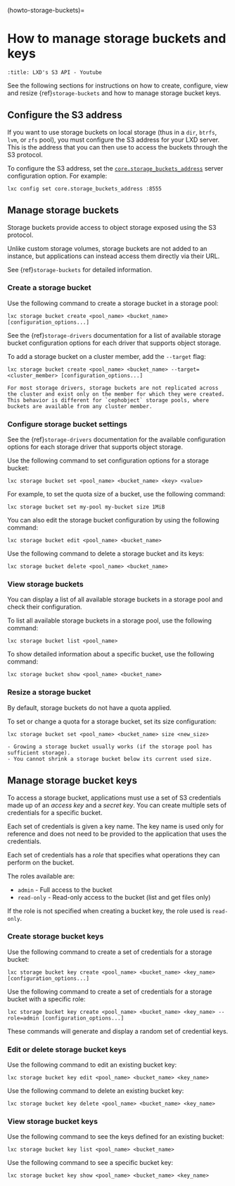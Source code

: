 (howto-storage-buckets)=
# How to manage storage buckets and keys

```{youtube} https://www.youtube.com/watch?v=T1EeXPrjkEY
:title: LXD's S3 API - Youtube
```

See the following sections for instructions on how to create, configure, view and resize {ref}`storage-buckets` and how to manage storage bucket keys.

## Configure the S3 address

If you want to use storage buckets on local storage (thus in a `dir`, `btrfs`, `lvm`, or `zfs` pool), you must configure the S3 address for your LXD server.
This is the address that you can then use to access the buckets through the S3 protocol.

To configure the S3 address, set the [`core.storage_buckets_address`](server-options-core) server configuration option.
For example:

    lxc config set core.storage_buckets_address :8555

## Manage storage buckets

Storage buckets provide access to object storage exposed using the S3 protocol.

Unlike custom storage volumes, storage buckets are not added to an instance, but applications can instead access them directly via their URL.

See {ref}`storage-buckets` for detailed information.

### Create a storage bucket

Use the following command to create a storage bucket in a storage pool:

    lxc storage bucket create <pool_name> <bucket_name> [configuration_options...]

See the {ref}`storage-drivers` documentation for a list of available storage bucket configuration options for each driver that supports object storage.

To add a storage bucket on a cluster member, add the `--target` flag:

    lxc storage bucket create <pool_name> <bucket_name> --target=<cluster_member> [configuration_options...]

```{note}
For most storage drivers, storage buckets are not replicated across the cluster and exist only on the member for which they were created.
This behavior is different for `cephobject` storage pools, where buckets are available from any cluster member.
```

### Configure storage bucket settings

See the {ref}`storage-drivers` documentation for the available configuration options for each storage driver that supports object storage.

Use the following command to set configuration options for a storage bucket:

    lxc storage bucket set <pool_name> <bucket_name> <key> <value>

For example, to set the quota size of a bucket, use the following command:

    lxc storage bucket set my-pool my-bucket size 1MiB

You can also edit the storage bucket configuration by using the following command:

    lxc storage bucket edit <pool_name> <bucket_name>

Use the following command to delete a storage bucket and its keys:

    lxc storage bucket delete <pool_name> <bucket_name>

### View storage buckets

You can display a list of all available storage buckets in a storage pool and check their configuration.

To list all available storage buckets in a storage pool, use the following command:

    lxc storage bucket list <pool_name>

To show detailed information about a specific bucket, use the following command:

    lxc storage bucket show <pool_name> <bucket_name>

### Resize a storage bucket

By default, storage buckets do not have a quota applied.

To set or change a quota for a storage bucket, set its size configuration:

    lxc storage bucket set <pool_name> <bucket_name> size <new_size>

```{important}
- Growing a storage bucket usually works (if the storage pool has sufficient storage).
- You cannot shrink a storage bucket below its current used size.

```

## Manage storage bucket keys

To access a storage bucket, applications must use a set of S3 credentials made up of an *access key* and a *secret key*.
You can create multiple sets of credentials for a specific bucket.

Each set of credentials is given a key name.
The key name is used only for reference and does not need to be provided to the application that uses the credentials.

Each set of credentials has a *role* that specifies what operations they can perform on the bucket.

The roles available are:

- `admin` - Full access to the bucket
- `read-only` - Read-only access to the bucket (list and get files only)

If the role is not specified when creating a bucket key, the role used is `read-only`.

### Create storage bucket keys

Use the following command to create a set of credentials for a storage bucket:

    lxc storage bucket key create <pool_name> <bucket_name> <key_name> [configuration_options...]

Use the following command to create a set of credentials for a storage bucket with a specific role:

    lxc storage bucket key create <pool_name> <bucket_name> <key_name> --role=admin [configuration_options...]

These commands will generate and display a random set of credential keys.

### Edit or delete storage bucket keys

Use the following command to edit an existing bucket key:

    lxc storage bucket key edit <pool_name> <bucket_name> <key_name>

Use the following command to delete an existing bucket key:

    lxc storage bucket key delete <pool_name> <bucket_name> <key_name>

### View storage bucket keys

Use the following command to see the keys defined for an existing bucket:

    lxc storage bucket key list <pool_name> <bucket_name>

Use the following command to see a specific bucket key:

    lxc storage bucket key show <pool_name> <bucket_name> <key_name>
